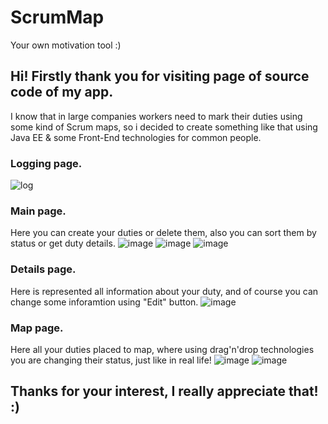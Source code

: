 # ScrumMap
Your own motivation tool :)

## Hi! Firstly thank you for visiting page of source code of my app. 
I know that in large companies workers need to mark their duties using some kind of Scrum maps, so i decided to create something like that using Java EE & some Front-End technologies for common people.

### Logging page.
![log](https://cloud.githubusercontent.com/assets/21280452/24728022/e9b7ae56-1a60-11e7-8405-a101053580b2.jpg)

### Main page. 
Here you can create your duties or delete them, also you can sort them by status or get duty details.
![image](https://cloud.githubusercontent.com/assets/21280452/24759378/eb31b6ea-1aed-11e7-8667-4caf2f33c1d5.png)
![image](https://cloud.githubusercontent.com/assets/21280452/24759432/175c398e-1aee-11e7-87c5-496689a034e9.png)
![image](https://cloud.githubusercontent.com/assets/21280452/24759455/2ab2d420-1aee-11e7-8cf7-a66ce978709b.png)

### Details page.
Here is represented all information about your duty, and of course you can change some inforamtion using "Edit" button.
![image](https://cloud.githubusercontent.com/assets/21280452/24759615/b526396c-1aee-11e7-8f37-98b9fa067a3c.png)

### Map page.
Here all your duties placed to map, where using drag'n'drop technologies you are changing their status, just like in real life!
![image](https://cloud.githubusercontent.com/assets/21280452/24759784/4d92de12-1aef-11e7-97f0-0231ea0b4b34.png)
![image](https://cloud.githubusercontent.com/assets/21280452/24759855/7b15685a-1aef-11e7-9966-0bbd083bc4f1.png)

## Thanks for your interest, I really appreciate that! :)
